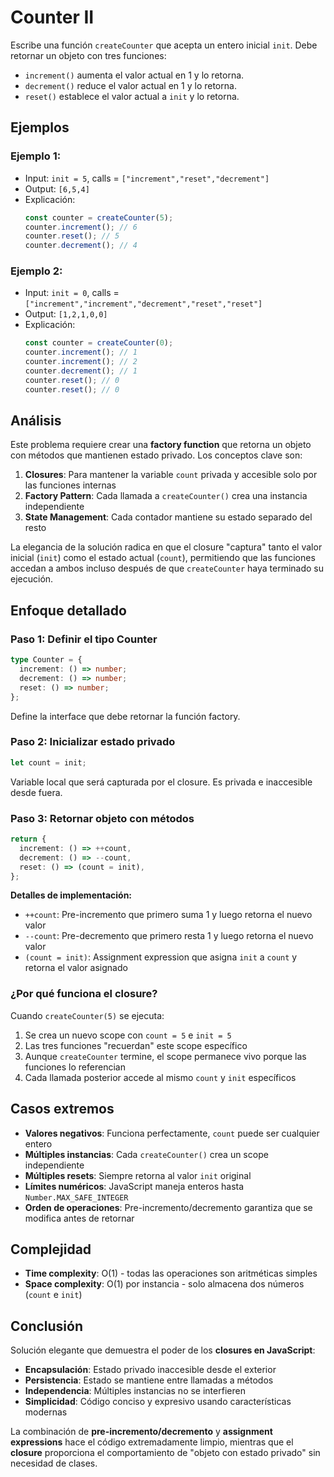 # Counter II

Escribe una función `createCounter` que acepta un entero inicial `init`. Debe retornar un objeto con tres funciones:

- `increment()` aumenta el valor actual en 1 y lo retorna.
- `decrement()` reduce el valor actual en 1 y lo retorna.
- `reset()` establece el valor actual a `init` y lo retorna.

## Ejemplos

### Ejemplo 1:

- Input: `init = 5`, calls = `["increment","reset","decrement"]`
- Output: `[6,5,4]`
- Explicación:
  ```javascript
  const counter = createCounter(5);
  counter.increment(); // 6
  counter.reset(); // 5
  counter.decrement(); // 4
  ```

### Ejemplo 2:

- Input: `init = 0`, calls = `["increment","increment","decrement","reset","reset"]`
- Output: `[1,2,1,0,0]`
- Explicación:
  ```javascript
  const counter = createCounter(0);
  counter.increment(); // 1
  counter.increment(); // 2
  counter.decrement(); // 1
  counter.reset(); // 0
  counter.reset(); // 0
  ```

## Análisis

Este problema requiere crear una **factory function** que retorna un objeto con métodos que mantienen estado privado. Los conceptos clave son:

1. **Closures**: Para mantener la variable `count` privada y accesible solo por las funciones internas
2. **Factory Pattern**: Cada llamada a `createCounter()` crea una instancia independiente
3. **State Management**: Cada contador mantiene su estado separado del resto

La elegancia de la solución radica en que el closure "captura" tanto el valor inicial (`init`) como el estado actual (`count`), permitiendo que las funciones accedan a ambos incluso después de que `createCounter` haya terminado su ejecución.

## Enfoque detallado

### Paso 1: Definir el tipo Counter

```typescript
type Counter = {
  increment: () => number;
  decrement: () => number;
  reset: () => number;
};
```

Define la interface que debe retornar la función factory.

### Paso 2: Inicializar estado privado

```typescript
let count = init;
```

Variable local que será capturada por el closure. Es privada e inaccesible desde fuera.

### Paso 3: Retornar objeto con métodos

```typescript
return {
  increment: () => ++count,
  decrement: () => --count,
  reset: () => (count = init),
};
```

**Detalles de implementación:**

- `++count`: Pre-incremento que primero suma 1 y luego retorna el nuevo valor
- `--count`: Pre-decremento que primero resta 1 y luego retorna el nuevo valor
- `(count = init)`: Assignment expression que asigna `init` a `count` y retorna el valor asignado

### ¿Por qué funciona el closure?

Cuando `createCounter(5)` se ejecuta:

1. Se crea un nuevo scope con `count = 5` e `init = 5`
2. Las tres funciones "recuerdan" este scope específico
3. Aunque `createCounter` termine, el scope permanece vivo porque las funciones lo referencian
4. Cada llamada posterior accede al mismo `count` y `init` específicos

## Casos extremos

- **Valores negativos**: Funciona perfectamente, `count` puede ser cualquier entero
- **Múltiples instancias**: Cada `createCounter()` crea un scope independiente
- **Múltiples resets**: Siempre retorna al valor `init` original
- **Límites numéricos**: JavaScript maneja enteros hasta `Number.MAX_SAFE_INTEGER`
- **Orden de operaciones**: Pre-incremento/decremento garantiza que se modifica antes de retornar

## Complejidad

- **Time complexity**: O(1) - todas las operaciones son aritméticas simples
- **Space complexity**: O(1) por instancia - solo almacena dos números (`count` e `init`)

## Conclusión

Solución elegante que demuestra el poder de los **closures en JavaScript**:

- **Encapsulación**: Estado privado inaccesible desde el exterior
- **Persistencia**: Estado se mantiene entre llamadas a métodos
- **Independencia**: Múltiples instancias no se interfieren
- **Simplicidad**: Código conciso y expresivo usando características modernas

La combinación de **pre-incremento/decremento** y **assignment expressions** hace el código extremadamente limpio, mientras que el **closure** proporciona el comportamiento de "objeto con estado privado" sin necesidad de clases.
